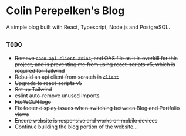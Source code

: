# Colin Perepelken's Blog

A simple blog built with React, Typescript, Node.js and PostgreSQL.

## `TODO`

- ~~Remove `open-api-client-axios`, and OAS file as it is overkill for this project, and is preventing me from using react-scripts v5, which is required for Tailwind~~
- ~~Rebuild an api client from scratch in `client`~~
- ~~Upgrade to react-scripts v5~~
- ~~Set up Tailwind~~
- ~~eslint auto-remove unused imports~~
- ~~Fix WCLN logo~~
- ~~Fix footer display issues when switching between Blog and Portfolio views~~
- ~~Ensure website is responsive and works on mobile devices~~
- Continue building the blog portion of the website...
